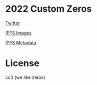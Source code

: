 # 2022 Custom Zeros

[Twitter](https://twitter.com/Zero_beings)

[IPFS Images](https://ipfs.io/ipfs/bafybeigasdu3kjfx6nodm3gpajskqfkxc3ez37wqinlt452odtnscyki3e/1.png)

[IPFS Metadata](https://ipfs.io/ipfs/bafybeibphqw534h2f3own2txu2wcpx5dvno6g3vqz53goukrlop5b4zsei/1.json)

# License

cc0 (we like zeros)
